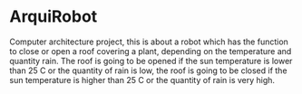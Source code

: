 # ArquiRobot
Computer architecture project, this is about a robot which has the function to close or open a roof covering a plant, depending on the temperature and quantity rain. The roof is going to be opened if the sun temperature is lower than 25 C or the quantity of rain is low, the roof is going to be closed if the sun temperature is higher than 25 C or the quantity of rain is very high.
